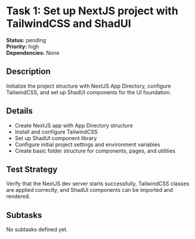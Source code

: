 # Task 1: Set up NextJS project with TailwindCSS and ShadUI

**Status:** pending  
**Priority:** high  
**Dependencies:** None

## Description
Initialize the project structure with NextJS App Directory, configure TailwindCSS, and set up ShadUI components for the UI foundation.

## Details
- Create NextJS app with App Directory structure
- Install and configure TailwindCSS
- Set up ShadUI component library
- Configure initial project settings and environment variables
- Create basic folder structure for components, pages, and utilities

## Test Strategy
Verify that the NextJS dev server starts successfully, TailwindCSS classes are applied correctly, and ShadUI components can be imported and rendered.

## Subtasks
No subtasks defined yet.

